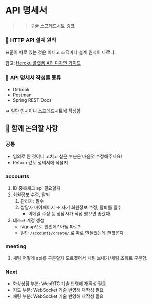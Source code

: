 # API 명세서

>> [구글 스프레드시트 링크](https://docs.google.com/spreadsheets/d/1Kx0Zeih1FEAiNLaPm4TlEuWxEX31yteZYxaSJXF1vgM/edit#gid=0)

### 📌 **HTTP API 설계 원칙**

표준이 따로 있는 것은 아니고 조직마다 설계 원칙이 다르다.

참고: [Heroku 플랫폼 API 디자인 가이드](https://github.com/yoondo/http-api-design/tree/master/ko)

### 🔨 **API 명세서 작성툴 종류**

- Gitbook
- Postman
- Spring REST Docs

⇒ 일단 임시이니 스프레드시트에 작성함

## 🍪 함께 논의할 사항

### 공통

- 임의로 짠 것이니 고치고 싶은 부분은 마음껏 수정해주세요!
- Return 값도 정의서에 적을지

### accounts

1. ID 중복체크 api 필요할지
2. 회원정보 수정, 탈퇴
    1. 관리자: 필수
    2. 상담사 마이페이지 → 자기 회원정보 수정, 탈퇴를 필수
        - 이메일 수정 등 상담사가 직접 했으면 좋겠다.
3. 데스크 계정 생성
    - signup으로 한번에? 아님 따로?
    - 일단 `/accounts/create/` 로 따로 만들었는데 괜찮은지.

### meeting

1. 채팅 어떻게 api를 구분할지 모르겠어서 채팅 보내기/채팅 조회로 구분함.

### Next

- 화상상담 부분: WebRTC 기술 반영해 재작성 필요
- 지도 부분: WebSocket 기술 반영해 재작성 필요
- 채팅 부분: WebSocket 기술 반영해 재작성 필요

